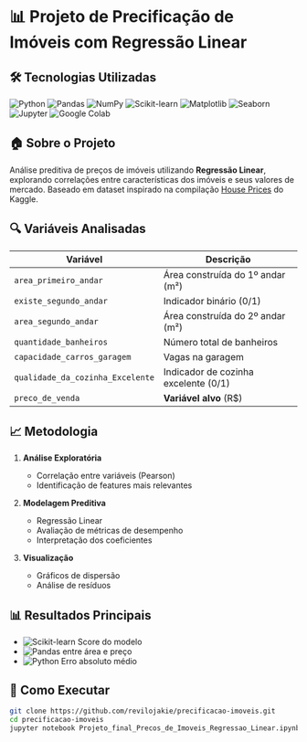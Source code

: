 # 📊 Projeto de Precificação de Imóveis com Regressão Linear
## 🛠️ Tecnologias Utilizadas

![Python](https://img.shields.io/badge/Python-3776AB?style=for-the-badge&logo=python&logoColor=white)
![Pandas](https://img.shields.io/badge/Pandas-2C2D72?style=for-the-badge&logo=pandas&logoColor=white)
![NumPy](https://img.shields.io/badge/Numpy-777BB4?style=for-the-badge&logo=numpy&logoColor=white)
![Scikit-learn](https://img.shields.io/badge/scikit_learn-F7931E?style=for-the-badge&logo=scikit-learn&logoColor=white)
![Matplotlib](https://img.shields.io/badge/Matplotlib-%23ffffff.svg?style=for-the-badge&logo=Matplotlib&logoColor=black)
![Seaborn](https://img.shields.io/badge/Seaborn-3A7AB1?style=for-the-badge)
![Jupyter](https://img.shields.io/badge/Jupyter-F37626.svg?style=for-the-badge&logo=Jupyter&logoColor=white)
![Google Colab](https://img.shields.io/badge/Google_Colab-F9AB00?style=for-the-badge&logo=googlecolab&color=525252)

## 🏠 Sobre o Projeto
Análise preditiva de preços de imóveis utilizando **Regressão Linear**, explorando correlações entre características dos imóveis e seus valores de mercado. Baseado em dataset inspirado na compilação [House Prices](https://www.kaggle.com/c/house-prices-advanced-regression-techniques) do Kaggle.

## 🔍 Variáveis Analisadas
| Variável | Descrição |
|----------|-----------|
| `area_primeiro_andar` | Área construída do 1º andar (m²) |
| `existe_segundo_andar` | Indicador binário (0/1) |
| `area_segundo_andar` | Área construída do 2º andar (m²) |
| `quantidade_banheiros` | Número total de banheiros |
| `capacidade_carros_garagem` | Vagas na garagem |
| `qualidade_da_cozinha_Excelente` | Indicador de cozinha excelente (0/1) |
| `preco_de_venda` | **Variável alvo** (R$) |

## 📈 Metodologia
1. **Análise Exploratória**
   - Correlação entre variáveis (Pearson)
   - Identificação de features mais relevantes

2. **Modelagem Preditiva**
   - Regressão Linear
   - Avaliação de métricas de desempenho
   - Interpretação dos coeficientes

3. **Visualização**
   - Gráficos de dispersão
   - Análise de resíduos

## 📊 Resultados Principais
- ![Scikit-learn](https://img.shields.io/badge/R²-0.64-blue) Score do modelo
- ![Pandas](https://img.shields.io/badge/Correlação-0.74-brightgreen) entre área e preço
- ![Python](https://img.shields.io/badge/MAE-R$10000-yellow) Erro absoluto médio

## 🚀 Como Executar
```bash
git clone https://github.com/revilojakie/precificacao-imoveis.git
cd precificacao-imoveis
jupyter notebook Projeto_final_Precos_de_Imoveis_Regressao_Linear.ipynb
